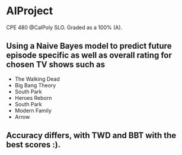 # AIProject
CPE 480 @CalPoly SLO. Graded as a 100% (A).
## Using a Naive Bayes model to predict future episode specific as well as overall rating for chosen TV shows such as
* The Walking Dead
* Big Bang Theory
* South Park
* Heroes Reborn
* South Park
* Modern Family
* Arrow

## Accuracy differs, with TWD and BBT with the best scores :).
